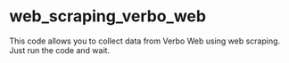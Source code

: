 # web_scraping_verbo_web
This code allows you to collect data from Verbo Web using web scraping. Just run the code and wait. 
